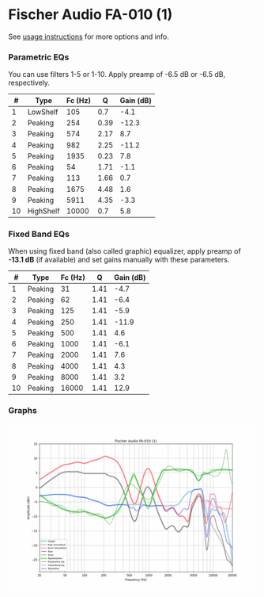 # Fischer Audio FA-010 (1)
See [usage instructions](https://github.com/jaakkopasanen/AutoEq#usage) for more options and info.

### Parametric EQs
You can use filters 1-5 or 1-10. Apply preamp of -6.5 dB or -6.5 dB, respectively.

|   # | Type      |   Fc (Hz) |    Q |   Gain (dB) |
|-----|-----------|-----------|------|-------------|
|   1 | LowShelf  |       105 | 0.7  |        -4.1 |
|   2 | Peaking   |       254 | 0.39 |       -12.3 |
|   3 | Peaking   |       574 | 2.17 |         8.7 |
|   4 | Peaking   |       982 | 2.25 |       -11.2 |
|   5 | Peaking   |      1935 | 0.23 |         7.8 |
|   6 | Peaking   |        54 | 1.71 |        -1.1 |
|   7 | Peaking   |       113 | 1.66 |         0.7 |
|   8 | Peaking   |      1675 | 4.48 |         1.6 |
|   9 | Peaking   |      5911 | 4.35 |        -3.3 |
|  10 | HighShelf |     10000 | 0.7  |         5.8 |

### Fixed Band EQs
When using fixed band (also called graphic) equalizer, apply preamp of **-13.1 dB** (if available) and set gains manually with these parameters.

|   # | Type    |   Fc (Hz) |    Q |   Gain (dB) |
|-----|---------|-----------|------|-------------|
|   1 | Peaking |        31 | 1.41 |        -4.7 |
|   2 | Peaking |        62 | 1.41 |        -6.4 |
|   3 | Peaking |       125 | 1.41 |        -5.9 |
|   4 | Peaking |       250 | 1.41 |       -11.9 |
|   5 | Peaking |       500 | 1.41 |         4.6 |
|   6 | Peaking |      1000 | 1.41 |        -6.1 |
|   7 | Peaking |      2000 | 1.41 |         7.6 |
|   8 | Peaking |      4000 | 1.41 |         4.3 |
|   9 | Peaking |      8000 | 1.41 |         3.2 |
|  10 | Peaking |     16000 | 1.41 |        12.9 |

### Graphs
![](./Fischer%20Audio%20FA-010%20(1).png)
